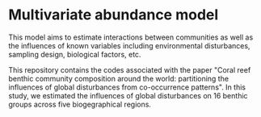 # Multivariate abundance model

This model aims to estimate interactions between communities as well as the influences of known variables including environmental disturbances, sampling design, biological factors, etc.

This repository contains the codes associated with the paper "Coral reef benthic community composition around the world: partitioning the influences of global disturbances from co-occurrence patterns". In this study, we estimated the influences of global disturbances on 16 benthic groups across five biogegraphical regions.
